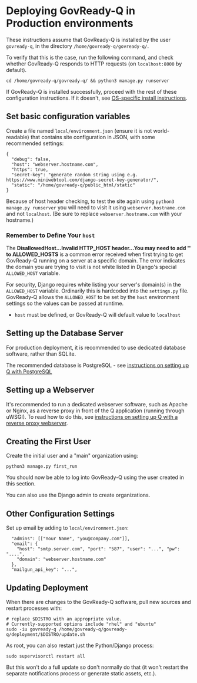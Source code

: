 # Deploying GovReady-Q in Production environments

These instructions assume that GovReady-Q is installed by the user `govready-q`, in the directory `/home/govready-q/govready-q/`.

To verify that this is the case, run the following command, and check whether GovReady-Q responds to HTTP requests (on `localhost:8000` by default).

	cd /home/govready-q/govready-q/ && python3 manage.py runserver

If GovReady-Q is installed successfully, proceed with the rest of these configuration instructions. If it doesn't, see [OS-specific install instructions](deploy_all.html).

## Set basic configuration variables

Create a file named `local/environment.json` (ensure it is not world-readable) that contains site configuration in JSON, with some recommended settings:

	{
	  "debug": false,
	  "host": "webserver.hostname.com",
	  "https": true,
	  "secret-key": "generate random string using e.g. https://www.miniwebtool.com/django-secret-key-generator/",
	  "static": "/home/govready-q/public_html/static"
	}

Because of host header checking, to test the site again using `python3 manage.py runserver` you will need to visit it using `webserver.hostname.com` and not `localhost`. (Be sure to replace `webserver.hostname.com` with your hostname.)

### Remember to Define Your `host`

The **DisallowedHost...Invalid HTTP_HOST header...You may need to add '<your domain name>' to ALLOWED_HOSTS** is a common error received when first trying to get GovReady-Q running on a server at a specific domain. The error indicates the domain you are trying to visit is not white listed in Django's special `ALLOWED_HOST` variable.

For security, Django requires white listing your server's domain(s) in the `ALLOWED_HOST` variable. Ordinarily this is hardcoded into the `settings.py` file. GovReady-Q allows the `ALLOWED_HOST` to be set by the `host` environment settings so the values can be passed at runtime.

* `host` must be defined, or GovReady-Q will default value to `localhost`

## Setting up the Database Server

For production deployment, it is recommended to use dedicated database software, rather than SQLite.

The recommended database is PostgreSQL - see [instructions on setting up Q with PostgreSQL](configure_db.html)

## Setting up a Webserver

It's recommended to run a dedicated webserver software, such as Apache or Nginx, as a reverse proxy in front of the Q application (running through uWSGI). To read how to do this, see [instructions on setting up Q with a reverse proxy webserver](configure_webserver.html).

## Creating the First User

Create the initial user and a "main" organization using:

	python3 manage.py first_run

You should now be able to log into GovReady-Q using the user created in this section.

You can also use the Django admin to create organizations.

## Other Configuration Settings

Set up email by adding to `local/environment.json`:

	  "admins": [["Your Name", "you@company.com"]],
	  "email": {
	    "host": "smtp.server.com", "port": "587", "user": "...", "pw": "....",
	    "domain": "webserver.hostname.com"
	  },
	  "mailgun_api_key": "...",

## Updating Deployment

When there are changes to the GovReady-Q software, pull new sources and restart processes with:

    # replace $DISTRO with an appropriate value.
    # Currently-supported options include "rhel" and "ubuntu"
    sudo -iu govready-q /home/govready-q/govready-q/deployment/$DISTRO/update.sh
    
As root, you can also restart just the Python/Django process:    

    sudo supervisorctl restart all
    
But this won't do a full update so don't normally do that (it won't restart the separate notifications process or generate static assets, etc.).
